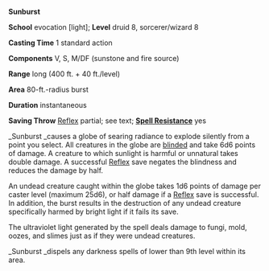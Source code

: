  **Sunburst**

**School** evocation [light]; **Level** druid 8, sorcerer/wizard 8

**Casting Time** 1 standard action

**Components** V, S, M/DF (sunstone and fire source)

**Range** long (400 ft. + 40 ft./level)

**Area** 80-ft.-radius burst

**Duration** instantaneous

**Saving Throw** [Reflex](../combat.md#_reflex) partial; see text; **[Spell Resistance](../glossary.md#_spell-resistance)** yes

_Sunburst _causes a globe of searing radiance to explode silently from a point you select. All creatures in the globe are [blinded](../glossary.md#_blinded) and take 6d6 points of damage. A creature to which sunlight is harmful or unnatural takes double damage. A successful [Reflex](../combat.md#_reflex) save negates the blindness and reduces the damage by half.

An undead creature caught within the globe takes 1d6 points of damage per caster level (maximum 25d6), or half damage if a [Reflex](../combat.md#_reflex) save is successful. In addition, the burst results in the destruction of any undead creature specifically harmed by bright light if it fails its save.

The ultraviolet light generated by the spell deals damage to fungi, mold, oozes, and slimes just as if they were undead creatures.

_Sunburst _dispels any darkness spells of lower than 9th level within its area.

